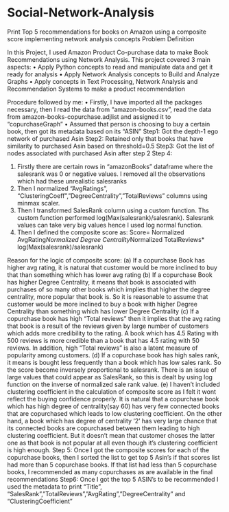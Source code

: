 # Social-Network-Analysis
Print Top 5 recommendations for books on Amazon using a composite score implementing network analysis concepts
Problem Definition

In this Project, I used Amazon Product Co-purchase data to make Book Recommendations using Network Analysis. This project covered 3 main aspects:
•	Apply Python concepts to read and manipulate data and get it ready for analysis
•	Apply Network Analysis concepts to Build and Analyze Graphs
•	Apply concepts in Text Processing, Network Analysis and Recommendation Systems to make a product recommendation


Procedure followed by me:
•	Firstly, I have imported all the packages necessary, then I read the data from “amazon-books.csv”, read the data from amazon-books-copurchase.adjlist and assigned it to “copurchaseGraph”
•	Assumed that person is choosing to buy a certain book, then got its metadata based on its “ASIN”
Step1: Got the depth-1 ego network of purchased Asin 
Step2: Retained only that books that have similarity to purchased Asin based on threshold=0.5
Step3: Got the list of nodes associated with purchased Asin after step 2
Step 4: 
1)	Firstly there are certain rows in “amazonBooks” dataframe where the salesrank was 0 or negative values. I removed all the observations which had these unrealistic salesranks
2)	Then I normalized “AvgRatings”, “ClusteringCoeff”,”DegreeCentrality”,”TotalReviews” columns using minmax scaler.
3)	Then I transformed SalesRank column using a custom function. Ths custom function performed log(Max(salesrank)/salesrank). Salesrank values can take very big values hence I used log normal function.
4)	Then I defined the composite score as: 
                  Score= Normalized AvgRating*Normalized Degree Centrality*Normalized TotalReviews* log(Max(salesrank)/salesrank)

Reason for the logic of composite score:
(a)	If a copurchase Book has higher avg rating, it is natural that customer would be more inclined to buy that than something which has lower avg rating
(b)	If a copurchase Book has higher Degree Centrality, it means that book is associated with purchases of so many other books which implies that higher the degree centrality, more popular that book is. So it is reasonable to assume that customer would be more inclined to buy a book with higher Degree Centrality than something which has lower Degree Centrality
(c)	If a copurchase book has high “Total reviews” then it implies that the avg rating that book is a result of the reviews given by large number of customers which adds more credibility to the rating. A book which has 4.5 Rating with 500 reviews is more credible than a book that has 4.5 rating with 50 reviews.  In addition, high “Total reviews” is also a latent measure of popularity among customers.
(d)	If a copurchase book has high sales rank, it means is bought less frequently than a book which has low sales rank. So the score become inversely proportional to salesrank. There is an issue of large values that could appear as SalesRank, so this is dealt by using log function on the inverse of normalized sale rank value.
(e)	I haven’t included clustering coefficient in the calculation of composite score as I felt it wont reflect the buying confidence properly. It is natural that a copurchase book which has high degree of centrality(say 60) has very few connected books that are copurchased which leads to low clustering coefficient. On the other hand, a book which has degree of centrality ‘2’ has very large chance that its connected books are copurchased between them leading to high clustering coefficient. But it doesn’t mean that customer choses the latter one as that book is not popular at all even though it’s clustering coefficient is high enough.
Step 5: Once I got the composite scores for each of the copurchase books, then I sorted the list to get top 5 Asin’s if that scores list had more than 5 copurchase books. If that list had less than 5 copurchase books, I recommended as many copurchases as are available in the final recommendations
Step6: Once I got the top 5 ASIN’s to be recommended I used the metadata to print “Title”, “SalesRank”,”TotalReviews”,”AvgRating”,”DegreeCentrality” and “ClusteringCoefficient”

